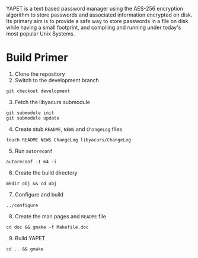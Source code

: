 YAPET is a text based password manager using the AES-256 encryption
algorithm to store passwords and associated information encrypted on
disk. Its primary aim is to provide a safe way to store passwords in a
file on disk while having a small footprint, and compiling and running
under today's most popular Unix Systems.

Build Primer
===

1. Clone the repository
2. Switch to the development branch
```
git checkout development
```
3. Fetch the libyacurs submodule
```
git submodule init
git submodule update
```
4. Create stub `README`, `NEWS` and `ChangeLog` files
```
touch README NEWS ChangeLog libyacurs/ChangeLog
```
5. Run `autoreconf`
```
autoreconf -I m4 -i
```
6. Create the build directory
```
mkdir obj && cd obj
```
7. Configure and build
```
../configure
```
8. Create the man pages and `README` file
```
cd doc && gmake -f Makefile.doc
```
9. Build YAPET
```
cd .. && gmake
```

